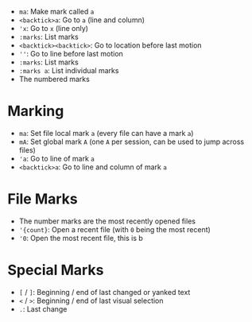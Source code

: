 - `ma`: Make mark called `a`
- `<backtick>a`: Go to `a` (line and column)
- `'x`: Go to `x` (line only)
- `:marks`: List marks
- `<backtick><backtick>`: Go to location before last motion
- `''`: Go to line before last motion
- `:marks`: List marks
- `:marks a`: List individual marks
- The numbered marks

# Marking

- `ma`: Set file local mark `a` (every file can have a mark `a`)
- `mA`: Set global mark `A` (one `A` per session, can be used to jump across files)
- `'a`: Go to line of mark `a`
- `<backtick>a`: Go to line and column of mark `a`

# File Marks

- The number marks are the most recently opened files
- `'{count}`: Open a recent file (with `0` being the most recent)
- `'0`: Open the most recent file, this is b

# Special Marks

- `[` / `]`: Beginning / end of last changed or yanked text
- `<` / `>`: Beginning / end of last visual selection
- `.`: Last change

